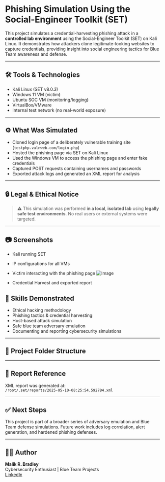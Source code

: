 # Phishing Simulation Using the Social-Engineer Toolkit (SET)

This project simulates a credential-harvesting phishing attack in a **controlled lab environment** using the Social-Engineer Toolkit (SET) on Kali Linux. It demonstrates how attackers clone legitimate-looking websites to capture credentials, providing insight into social engineering tactics for Blue Team awareness and defense.

---

## 🛠️ Tools & Technologies
- Kali Linux (SET v8.0.3)
- Windows 11 VM (victim)
- Ubuntu SOC VM (monitoring/logging)
- VirtualBox/VMware
- Internal test network (no real-world exposure)

---

## ⚙️ What Was Simulated
- Cloned login page of a deliberately vulnerable training site (`testphp.vulnweb.com/login.php`)
- Hosted the phishing page via SET on Kali Linux
- Used the Windows VM to access the phishing page and enter fake credentials
- Captured POST requests containing usernames and passwords
- Exported attack logs and generated an XML report for analysis

---

## 🔒 Legal & Ethical Notice
> ⚠️ This simulation was performed **in a local, isolated lab** using **legally safe test environments**. No real users or external systems were targeted.

---

## 📷 Screenshots
- Kali running SET

- IP configurations for all VMs
- Victim interacting with the phishing page
  ![Image](https://github.com/user-attachments/assets/457e4523-c63f-4892-97c6-f9223967dbb9)
- Credential Harvest and exported report

## 🧠 Skills Demonstrated
- Ethical hacking methodology
- Phishing tactics & credential harvesting
- Host-based attack simulation
- Safe blue team adversary emulation
- Documenting and reporting cybersecurity simulations

---

## 📁 Project Folder Structure
---

## 🧾 Report Reference
XML report was generated at:  
`/root/.set/reports/2025-05-10-08:25:54.592784.xml`

---

## ✅ Next Steps
This project is part of a broader series of adversary emulation and Blue Team defense simulations. Future work includes log correlation, alert generation, and hardened phishing defenses.

---

## 🙋‍♂️ Author
**Malik R. Bradley**  
Cybersecurity Enthusiast | Blue Team Projects  
[LinkedIn](https://www.linkedin.com/in/malik-bradley-a1273b28a)
